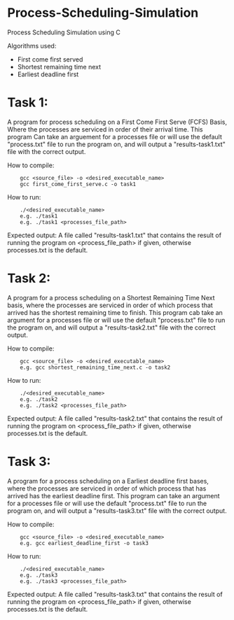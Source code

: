 # Process-Scheduling-Simulation
 
 Process Scheduling Simulation using C

Algorithms used:
- First come first served
- Shortest remaining time next
- Earliest deadline first

# Task 1:

A program for process scheduling on a First Come First Serve (FCFS) Basis, Where the processes are serviced in order of their arrival time. This program Can
take an arguement for a processes file or will use the default "process.txt" file to run the program on, and will output a "results-task1.txt" file
with the correct output.

How to compile:
```
	gcc <source_file> -o <desired_executable_name>
	gcc first_come_first_serve.c -o task1
```
How to run:
```
	./<desired_executable_name>
	e.g. ./task1
	e.g. ./task1 <processes_file_path>
```
Expected output:
	A file called "results-task1.txt" that contains the result of running the program on <process_file_path> if given, otherwise processes.txt is the
	default.



# Task 2:

A program for a process scheduling on a Shortest Remaining Time Next basis, where the processes are serviced in order of which process that arrived has the
shortest remaining time to finish. This program cab take an argument for a processes file or will use the default "process.txt" file to run the program on, and
will output a "results-task2.txt" file with the correct output.


How to compile:
```
	gcc <source_file> -o <desired_executable_name>
	e.g. gcc shortest_remaining_time_next.c -o task2
```
How to run:
```
	./<desired_executable_name>
	e.g. ./task2
	e.g. ./task2 <processes_file_path>
 ```
Expected output:
	A file called "results-task2.txt" that contains the result of running the program on <process_file_path> if given, otherwise processes.txt is the
	default.



# Task 3:

A program for a process scheduling on a Earliest deadline first bases, where the processes are serviced in order of which process that has arrived has the earliest deadline first. This program can take an argument for a processes file or will use the default "process.txt" file to run the program on, and
will output a "results-task3.txt" file with the correct output.

 
How to compile:
```
	gcc <source_file> -o <desired_executable_name>
	e.g. gcc earliest_deadline_first -o task3
```
How to run:
```
	./<desired_executable_name>
	e.g. ./task3
	e.g. ./task3 <processes_file_path>
```
Expected output:
	A file called "results-task3.txt" that contains the result of running the program on <process_file_path> if given, otherwise processes.txt is the
	default.

